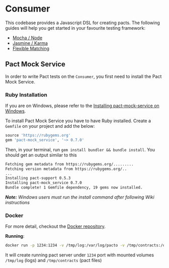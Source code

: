 # Consumer

This codebase provides a Javascript DSL for creating pacts. The following guides will help you get started in your favourite testing framework:

* [Mocha / Node](documentation/javascript/mocha__node.md)
* [Jasmine / Karma](documentation/javascript/jasmine__karma.md)
* [Flexible Matching](documentation/javascript/flexible_matching.md)

## Pact Mock Service
In order to write Pact tests on the `Consumer`, you first need to install the Pact Mock Service.

### Ruby Installation
If you are on Windows, please refer to the [Installing pact-mock-service on Windows](https://github.com/bethesque/pact-mock_service/wiki/Installing-the-pact-mock_service-gem-on-Windows).

To install Pact Mock Service you have to have Ruby installed. Create a `Gemfile` on your project and add the below:

```ruby
source 'https://rubygems.org'
gem 'pact-mock_service', '~> 0.7.0'
```

Then, in your terminal, run `gem install bundler && bundle install`. You should get an output similar to this

```bash
Fetching gem metadata from https://rubygems.org/.........
Fetching version metadata from https://rubygems.org/..
...
Installing pact-support 0.5.3
Installing pact-mock_service 0.7.0
Bundle complete! 1 Gemfile dependency, 19 gems now installed.
```

_**Note:** Windows users must run the install command after following Wiki instructions_

### Docker 

For more detail, checkout the [Docker repository](https://github.com/madkom/docker/tree/master/pact-mock-service).

**Running**:

```bash
docker run -p 1234:1234 -v /tmp/log:/var/log/pacto -v /tmp/contracts:/opt/contracts madkom/pact-mock-service
```
    
It will create running pact server under `1234` port with mounted volumes `/tmp/log` (logs)  and `/tmp/contracts` (pact files)